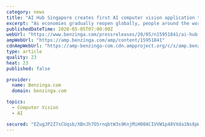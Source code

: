 ```yaml
---
category: news
title: "AI Hub Singapore creates first AI computer vision application that allows businesses to monitor social distancing with a mobile phone"
excerpt: "As economies gradually reopen globally, people around the world share a responsibility to keep up the fight against COVID-19. To allow"
publishedDateTime: 2020-05-05T07:00:00Z
webUrl: "https://www.benzinga.com/pressreleases/20/05/n15951841/ai-hub-singapore-creates-first-ai-computer-vision-application-that-allows-businesses-to-monitor-so"
ampWebUrl: "https://amp.benzinga.com/amp/content/15951841"
cdnAmpWebUrl: "https://amp-benzinga-com.cdn.ampproject.org/c/s/amp.benzinga.com/amp/content/15951841"
type: article
quality: 23
heat: 23
published: false

provider:
  name: Benzinga.com
  domain: benzinga.com

topics:
  - Computer Vision
  - AI

secured: "EZugJP2Z7sCUqsb/XBnJh7O5rnqbtW3s9KnjMiH00ACIVVW1p48VXda1Ns8pW6cC2bvPXUuVthFwcPWJvpmsBtREl6y0x650vIvE7a5TdSXPG+sobvC+KNKD34jzd4mysduw7b84m8/ssB9x33BDpLjwGK7wtP8gZXlpt28772A57wQ/L3bIvV/tEjNQo2I6YERlQBN4Z9JxJPD8HqY/eJHN3UcNDYcWoOIFZxKfNOjyp3ZEMg5BBCWSzcIWOqkIZBqxcwUBNTRRZEw4qq9lLJG7onMZeuczQJFAzavF6AvHeG9EF2RcT/rnmA4Yts00;55GoozTKVciErMC1f7jxqg=="
---
```


